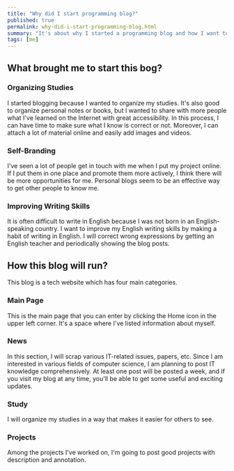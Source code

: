 ```yaml
---
title: "Why did I start programming blog?"
published: true
permalink: why-did-i-start-programming-blog.html
summary: "It's about why I started a programming blog and how I want to run it."
tags: [me]
---
```


## What brought me to start this bog?

### Organizing Studies

I started blogging because I wanted to organize my studies. It's also good to organize personal notes or books, but I wanted to share with more people what I've learned on the Internet with great accessibility. In this process, I can have time to make sure what I know is correct or not. Moreover, I can attach a lot of material online and easily add images and videos.

### Self-Branding

I've seen a lot of people get in touch with me when I put my project online. If I put them in one place and promote them more actively, I think there will be more opportunities for me. Personal blogs seem to be an effective way to get other people to know me.

### Improving Writing Skills

It is often difficult to write in English because I was not born in an English-speaking country. I want to improve my English writing skills by making a habit of writing in English. I will correct wrong expressions by getting an English teacher and periodically showing the blog posts.

## How this blog will run?

This blog is a tech website which has four main categories.

### Main Page

This is the main page that you can enter by clicking the Home icon in the upper left corner. It's a space where I've listed information about myself.

### News

In this section, I will scrap various IT-related issues, papers, etc. Since I am interested in various fields of computer science, I am planning to post IT knowledge comprehensively. At least one post will be posted a week, and if you visit my blog at any time, you'll be able to get some useful and exciting updates.

### Study

I will organize my studies in a way that makes it easier for others to see.

### Projects

Among the projects I've worked on, I'm going to post good projects with description and annotation.
